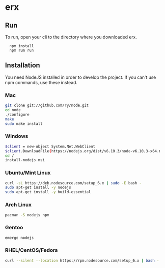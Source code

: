 # erx

## Run

To run, open your cli to the directory where you downloaded erx.

```
  npm install
  npm run run
```

## Installation

You need NodeJS installed in order to develop the project. If you can't use npm commands, use these instead.

### Mac

```bash
git clone git://github.com/ry/node.git
cd node
./configure
make
sudo make install
```

### Windows
```bash
$client = new-object System.Net.WebClient
$client.DownloadFile(https://nodejs.org/dist/v6.10.3/node-v6.10.3-x64.msi,C:\install-nodejs.msi)
cd /
install-nodejs.msi
```

### Ubuntu/Mint Linux

```bash
curl -sL https://deb.nodesource.com/setup_6.x | sudo -E bash -
sudo apt-get install -y nodejs
sudo apt-get install -y build-essential
```

### Arch Linux

```bash
pacman -S nodejs npm
```

### Gentoo

```bash
emerge nodejs
```

### RHEL/CentOS/Fedora
```bash
curl --silent --location https://rpm.nodesource.com/setup_6.x | bash -
```

